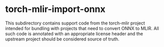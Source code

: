 # torch-mlir-import-onnx

This subdirectory contains support code from the torch-mlir project intended for bundling with projects that
need to convert ONNX to MLIR. All such code is annotated with an appropriate license header and the upstream
project should be considered source of truth.
